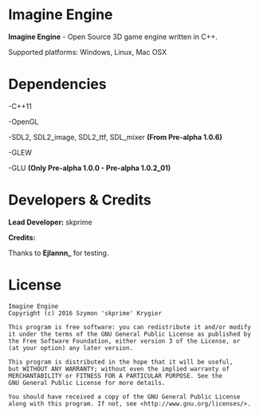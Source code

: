 # Imagine Engine #

**Imagine Engine** - Open Source 3D game engine written in C++.

Supported platforms: Windows, Linux, Mac OSX

# Dependencies #

-C++11

-OpenGL

-SDL2, SDL2_image, SDL2_ttf, SDL_mixer **(From Pre-alpha 1.0.6)**

-GLEW

-GLU **(Only Pre-alpha 1.0.0 - Pre-alpha 1.0.2_01)**

# Developers & Credits #

**Lead Developer:** skprime

**Credits:**

Thanks to **Ejlannn_** for testing.

# License #

	Imagine Engine
	Copyright (c) 2016 Szymon 'skprime' Krygier

	This program is free software: you can redistribute it and/or modify
	it under the terms of the GNU General Public License as published by
	the Free Software Foundation, either version 3 of the License, or
	(at your option) any later version.

	This program is distributed in the hope that it will be useful,
	but WITHOUT ANY WARRANTY; without even the implied warranty of
	MERCHANTABILITY or FITNESS FOR A PARTICULAR PURPOSE. See the
	GNU General Public License for more details.

	You should have received a copy of the GNU General Public License
	along with this program. If not, see <http://www.gnu.org/licenses/>.